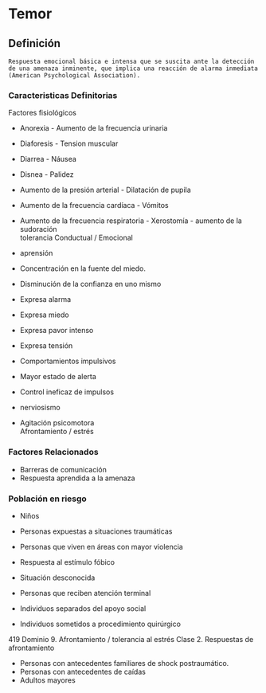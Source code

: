 # Temor
## Definición
	Respuesta emocional básica e intensa que se suscita ante la detección de una amenaza inminente, que implica una reacción de alarma inmediata (American Psychological Association).

### Caracteristicas Definitorias
Factores fisiológicos   
- Anorexia  - Aumento de la frecuencia 
urinaria  
- Diaforesis  - Tension muscular  
- Diarrea  - Náusea  
- Disnea  - Palidez  
- Aumento de la presión arterial  - Dilatación de pupila  
- Aumento de la frecuencia 
cardíaca  - Vómitos  
- Aumento de la frecuencia 
respiratoria  - Xerostomía   - aumento de la sudoración   
tolerancia  Conductual / Emocional   
- aprensión   
- Concentración en la fuente del 
miedo.   
- Disminución de la confianza en 
uno mismo   
- Expresa alarma   
- Expresa miedo   
- Expresa pavor intenso   
 
- Expresa tensión   
- Comportamientos impulsivos   
- Mayor estado de alerta   
- Control ineficaz de impulsos   
- nerviosismo   
- Agitación psicomotora   
 Afrontamiento / estrés

### Factores Relacionados
- Barreras de comunicación   
- Respuesta aprendida a la 
amenaza

### Población en riesgo
- Niños   
- Personas expuestas a 
situaciones traumáticas   
- Personas que viven en áreas 
con mayor violencia   
 
- Respuesta al estímulo fóbico   
- Situación desconocida  
 
 
- Personas que reciben atención terminal   
- Individuos separados del apoyo 
social   
- Individuos sometidos a 
procedimiento quirúrgico  
 
 
419 
Dominio 9. Afrontamiento / tolerancia al estrés  Clase 2. Respuestas de 
afrontamiento  
 
 
 
- Personas con antecedentes 
familiares de shock 
postraumático.   
- Personas con antecedentes de 
caídas   
- Adultos mayores

